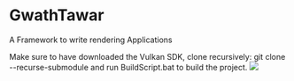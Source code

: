 # GwathTawar

A Framework to write rendering Applications

Make sure to have downloaded the Vulkan SDK, clone recursively: git clone --recurse-submodule
and run BuildScript.bat to build the project.
![](https://github.com/schuetzda/GwathTawar/blob/main/screenshots/Screenshot%202025-03-26%20144801.png)
